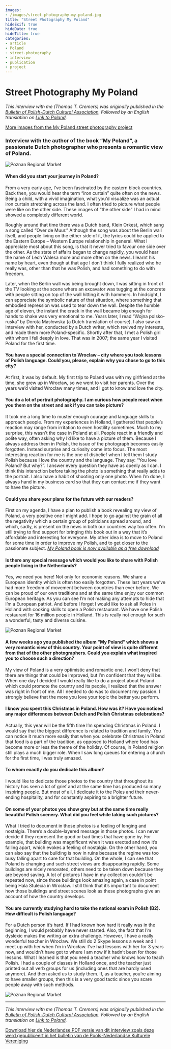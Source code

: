 ```yaml
---
images:
- /images/street-photography-my-poland.jpg
title: "Street Photography My Poland"
hideExif: true
hideDate: true
hideTitle: true
categories:
- article
- Poland
- street-photography
- interview
- publication
- project
---
```

# Street Photography My Poland

*This interview with me (Thomas T. Cremers) was originally published in the [Bulletin of Polish-Dutch Cultural Association](https://pnkv.nl). Followed by an English translation on [Link to Poland](https://linktopoland.com/en/my-poland-by-thomas-cremers-dutch-photographer/).*

[More images from the My Poland street photography project](/tags/my-poland)


### Interview with the author of the book “My Poland”, a passionate Dutch photographer who presents a romantic view of Poland.

![Poznan Regional Market](/images/life-in-contrast/zonephotos-life-in-contrast-10.jpg)

#### When did you start your journey in Poland?
From a very early age, I’ve been fascinated by the eastern block countries. Back then, you would hear the term “iron curtain” quite often on the news. Being a child, with a vivid imagination, what you’d visualize was an actual iron curtain stretching across the land. I often tried to picture what people were like on the other side. These images of “the other side” I had in mind showed a completely different world.

Roughly around that time there was a Dutch band, Klein Orkest, which sang a song called “Over de Muur.” Although the song was about the Berlin wall itself, and people living on the either side of it, the lyrics could be applied to the Eastern Europe – Western Europe relationship in general. What I appreciate most about this song, is that it never tried to favour one side over the other.  As the state of affairs began to change rapidly, you would hear the name of Lech Walesa more and more often on the news. I learnt his name by heart, even though at that age I don’t think I fully realized who he really was, other than that he was Polish, and had something to do with freedom.

Later, when the Berlin wall was being brought down, I was sitting in front of the TV looking at the scene where an excavator was tugging at the concrete with people sitting on top of the wall hitting it with hammers. In hindsight, I can appreciate the symbolic nature of that situation, where something that embodied repression was used to tear down the wall. Despite the humble age of eleven, the instant the crack in the wall became big enough for hands to shake was very emotional to me. Years later, I read “Wojna polsko-ruska” by Dorota Masłowska (a Dutch translation of course). I also saw an interview with her, conducted by a Dutch writer, which revived my interests, and made them more Poland-specific. Shortly after that, I met a Polish girl with whom I fell deeply in love. That was in 2007; the same year I visited Poland for the first time.


#### You have a special connection to Wroclaw – city where you took lessons of Polish language. Could you, please, explain why you chose to go to this city?
At first, it was by default. My first trip to Poland was with my girlfriend at the time, she grew up in Wrocław, so we went to visit her parents. Over the years we’d visited Wrocław many times, and I got to know and love the city.



#### You  do a lot of portrait photography. I am curious how people react when you  them on the street and ask if you can take picture?
It took me a long time to muster enough courage and language skills to approach people. From my experiences in Holland, I gathered that people’s reaction may range from irritation to even hostility sometimes. Much to my surprise, this wasn’t the case in Poland at all. People react in a friendly and polite way, often asking why I’d like to have a picture of them. Because I always address them in Polish, the issue of the photograph becomes easily forgotten. Instead surprise and curiosity come into focus. The most interesting reaction for me is the one of disbelief when I tell them I study Polish because I love the country and the language. They say: “You love Poland? But why?”. I answer every question they have as openly as I can. I think this interaction before taking the photo is something that really adds to the portrait. I also have a habit of shooting only one photo. When I’m done, I always hand in my business card so that they can contact me if they want to have the picture.


#### Could you share your plans for the future with our readers?
First on my agenda, I have a plan to publish a book revealing my view of Poland, a very positive one I might add. I hope to go against the grain of  all the negativity which a certain group of politicians spread around, and which, sadly, is present on the news in both our countries way too often. I’m still trying to find support for bringing this book out in a way that it’s affordable and interesting for everyone. My other idea is to move to Poland for some time in order to improve my Polish, and to get closer to the passionate subject.
*[My Poland book is now available as a free download](http://www.blurb.com/b/2698426-my-poland?ebook=377132)*



#### Is there any special message which would you like to share with Polish people living in the Netherlands?
Yes, we need you here! Not only for economic reasons. We share a European identity which is often too easily forgotten. These last years we’ve had more freedom of movement between countries than ever before. We can be proud of our own traditions and at the same time enjoy our common European heritage. As you can see I’m not making any attempts to hide that I’m a European patriot. And before I forget I would like to ask all Poles in Holland with cooking skills to open a Polish restaurant. We have one Polish restaurant for 16 million  people in Holland. This is really not enough for such a wonderful, tasty and diverse cuisine.


![Poznan Regional Market](/images/life-in-contrast/zonephotos-life-in-contrast-13.jpg)


#### A few weeks ago you published the album “My Poland” which shows a very romantic view of this country.  Your point of view is quite different from that of the other photographers. Could you explain what inspired you to choose such a direction?
My view of Poland is a very optimistic and romantic one. I won’t deny that there are things that could be improved, but I’m confident that they will be. When one day I decided I would really like to do a project about Poland which could  promote the country and its people, I realized that the  answer was right in front of me. All I needed to do was to document my passion. I strongly believe that the more you love your topic the better you perform.


#### I know you spent this Christmas in Poland. How was it? Have you noticed any major differences between Dutch and Polish Christmas celebrations?
Actually, this year will be the fifth time I’m spending Christmas in Poland. I would say that the biggest difference is related to tradition and family. You can notice it much more easily that when you celebrate Christmas in Poland that food is a part of  the tradition, as opposed to Holland where food has become more or less the theme of the holiday. Of course, in Poland religion still plays a much bigger role. When I saw long queues for entering a church for the first time,  I was truly amazed.


#### To whom exactly do you dedicate this album?
I would like to dedicate those photos to the country that throughout its history has seen a lot of grief and at the same time has produced so many inspiring people. But most of all, I dedicate it to the Poles and their never-ending hospitality, and for constantly aspiring to a brighter future.



#### On some of your photos you show grey but at the same time really beautiful Polish scenery. What did you feel while taking such pictures?
What I tried to document in those photos is a feeling of longing and nostalgia. There’s a double-layered message in those photos. I can never decide  if they represent the good or bad times that have gone by. For example, that building was magnificent when it was erected and now it’s falling apart, which evokes a feeling of nostalgia. On the other hand, you can also say that the building is now in ruins because the regime was too busy falling apart to care for that building. On the whole, I can see that Poland is changing and such street views are disappearing rapidly. Some buildings are nicely renovated, others need to be taken down because they are beyond saving. A lot of pictures I have in my collection couldn’t be repeated now, since those buildings look amazing again, a case in point being Hala Stulecia in Wrocław. I still think that it’s important to document how those buildings and street scenes look as these photographs give an account of how the country develops.


#### You are currently studying hard to take the national exam in Polish (B2). How difficult is Polish language?
For a Dutch person it’s hard. If I had known how hard it really was in the beginning, I would probably have never started. Also, the fact that I’m dyslexic makes the writing an extra challenge. However, I have a really wonderful teacher in Wrocław. We still do 2 Skype  lessons a week and I meet up with her when I’m in Wrocław. I’ve had  lessons with her for 3 years now, and wouldn’t have got to where I am now if  it hadn’t been for those lessons. What I learned is that you need a teacher who knows how to teach Polish. I had a couple of classes in Holland once, and the teacher just printed out all verb groups for us (including ones that are hardly used anymore). And then asked us to study them. If, as a teacher,  you’re aiming to have smaller groups, then this is a very good tactic since you scare people away with such methods.


![Poznan Regional Market](/images/life-in-contrast/zonephotos-life-in-contrast-11.jpg)

---


*This interview with me (Thomas T. Cremers) was originally published in the [Bulletin of Polish-Dutch Cultural Association](https://pnkv.nl). Followed by an English translation on [Link to Poland](https://linktopoland.com/en/my-poland-by-thomas-cremers-dutch-photographer/).*

[Download hier de Nederlandse PDF versie van dit interview zoals deze werd gepubliceert in het bulletin van de Pools-Nederlandse Kulturele Vereniging](/Thomas_Cremers_Wrocław-werd-mijn-tweede-thuis_Biuletyn.pdf)



